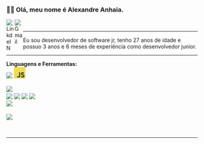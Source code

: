 ### 👋🏾 Olá, meu nome é Alexandre Anhaia.

<a target="_blank" href="https://www.linkedin.com/in/alexandre-anhaia-0bb1b5171/">
  <img align="left" alt="LinkdeIN" width="22px" src="https://cdn.jsdelivr.net/npm/simple-icons@v3/icons/linkedin.svg" />
</a>
<a target="_blank" href="mailto:alexandreaa10@hotmail.com">
  <img align="left" alt="Gmail" width="22px" src="https://cdn.jsdelivr.net/npm/simple-icons@v3/icons/gmail.svg" />
</a>  
</br>

---- 

Eu sou desenvolvedor de software jr, tenho 27 anos de idade e possuo 3 anos e 6 meses de experiência como desenvolvedor junior.


----

**Linguagens e Ferramentas:**  
<code title="Java"><img height="30" src="https://api.iconify.design/logos:java.svg"></code>
<code title="JavaScript"><img height="30" src="https://raw.githubusercontent.com/github/explore/80688e429a7d4ef2fca1e82350fe8e3517d3494d/topics/javascript/javascript.png">
</code>
<code title="React JS"> <img height="30" src="https://p7.hiclipart.com/preview/224/525/139/react-javascript-library-angularjs-github-native-thumbnail.jpg">
</code>
<code title="Python"><img height="30" src="https://api.iconify.design/logos:python.svg"></code>
<code title="SQL"><img height="30" src="https://icons-for-free.com/iconfiles/png/512/file+sql+icon-1320183612970878250.png"></code>
<code title="Postman"><img height="30" src="https://api.iconify.design/logos:postman.svg"></code>
<code title="Git"><img height="30" src="https://api.iconify.design/logos:git-icon.svg"></code>
<code title="Android Studio"> <img height="30" src="https://p7.hiclipart.com/preview/483/345/293/android-studio-integrated-development-environment-intellij-idea-software-build-studio.jpg">
 <code title="Jhipster"> <img height="30" src="https://miro.medium.com/max/996/1*eJbH6ce7CmupKbfV8SLsPg.png">
</code>

----


